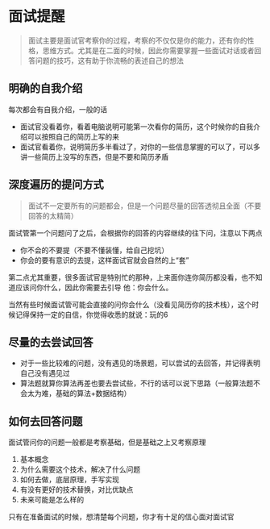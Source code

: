 # 面试提醒
> 面试主要是面试官考察你的过程，考察的不仅仅是你的能力，还有你的性格，思维方式。尤其是在二面的时候，因此你需要掌握一些面试对话或者回答问题的技巧，这有助于你流畅的表述自己的想法

## 明确的自我介绍
每次都会有自我介绍，一般的话
- 面试官没看着你，看着电脑说明可能第一次看你的简历，这个时候你的自我介绍可以按照自己的简历上写的来
- 面试官看着你，说明简历多半看过了，对你的一些信息掌握的可以了，可以多讲一些简历上没写的东西，但是不要和简历矛盾

## 深度遍历的提问方式
> 面试不一定要所有的问题都会，但是一个问题尽量的回答透彻且全面（不要回答的太精简）

面试管第一个问题问了之后，会根据你的回答的内容继续的往下问，注意以下两点
- 你不会的不要提（不要不懂装懂，给自己挖坑）
- 你会的要有意识的去提，这样面试官就会自然的上“套”

第二点尤其重要，很多面试官是特别忙的那种，上来面你连你简历都没看，也不知道应该问你什么，因此你需要去引导
他：你会什么。

当然有些时候面试管可能会直接的问你会什么（没看见简历你的技术栈），这个时候记得保持一定的自信，你觉得收悉的就说：玩的6

## 尽量的去尝试回答
- 对于一些比较难的问题，没有遇见的场景题，可以尝试的去回答，并记得表明自己没有遇见过
- 算法题就算你算法再差也要去尝试些，不行的话可以说下思路（一般算法题不会太为难，基础的算法+数据结构）

## 如何去回答问题
面试管问你的问题一般都是考察基础，但是基础之上又考察原理 

1. 基本概念
2. 为什么需要这个技术，解决了什么问题
3. 如何去做，底层原理，手写实现
4. 有没有更好的技术替换，对比优缺点
5. 未来可能是怎么样的

只有在准备面试的时候，想清楚每个问题，你才有十足的信心面对面试官